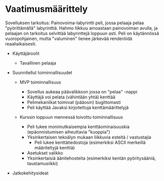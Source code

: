 # Vaatimusmäärittely

Sovelluksen tarkoitus: 
Painovoima-labyrintti peli, jossa pelaaja pelaa "pyörittämällä" labyrinttiä. Hahmo liikkuu ainoastaan painovoiman avulla, ja pelaajan on tarkoitus selvittää labyrinttejä loppuun asti. Peli on käytännössä vuoropohjainen, mutta "valuminen" lienee järkevää renderöidä reaaliaikaisesti.

- Käyttäjäroolit
    - Tavallinen pelaaja

- Suunnitellut toiminnallisuudet
    - MVP toiminnallisuus
        - Sovellus aukeaa päävalikkoon jossa on "pelaa" -nappi
        - Käyttäjä voi pelata (vähintään yhtä) kenttää
        - Pelimekaniikat toimivat (pääosin) bugittomasti
        - Peli käyttää Javaksi kirjoitettuja kenttämäärittelyjä

    - Kurssin loppuun mennessä toivottu toiminnallisuus
      - Peli tukee monimutkaisempia kenttäominaisuuskia (epäonnistumisen aiheuttavia "kuoppia")
      - Yksinkertaisen tekoälyn mukaan liikkuvia esteitä / vastustajia
        - Peli lukee kenttätiedostoja (esimerkiksi ASCII merkeillä määriteltyjä kenttiä)
      - Asetukset valikko
      - Yksinkertaisiä äänitehosteita (esimerkiksi kentän pyöritysääniä, taustamusiikki)

- Jatkokehitysideat
